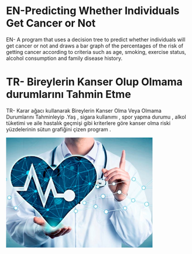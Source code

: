 # EN-Predicting Whether Individuals Get Cancer or Not
EN- A program that uses a decision tree to predict whether individuals will get cancer or not and draws a bar graph of the percentages of the risk of getting cancer according to criteria such as age, smoking, exercise status, alcohol consumption and family disease history.

# TR- Bireylerin Kanser Olup Olmama durumlarını Tahmin Etme
TR- Karar ağacı kullanarak Bireylerin Kanser Olma Veya Olmama Durumlarını Tahminleyip .Yaş , sigara kullanımı  , spor yapma durumu  , alkol tüketimi ve aile hastalık geçmişi gibi kriterlere göre kanser olma riski yüzdelerinin sütun grafiğini çizen program .

<img src="1_UIOup_6QtddueH9VjaT8HQ.jpg" height="300">
